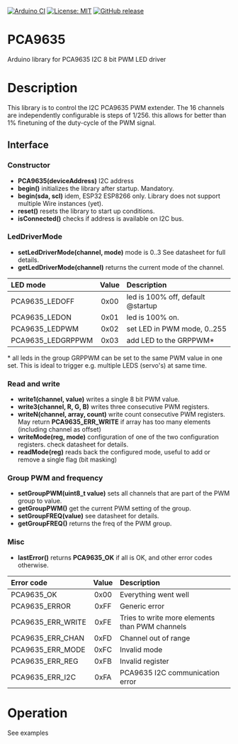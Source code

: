 
[![Arduino CI](https://github.com/RobTillaart/PCA9635/workflows/Arduino%20CI/badge.svg)](https://github.com/marketplace/actions/arduino_ci)
[![License: MIT](https://img.shields.io/badge/license-MIT-green.svg)](https://github.com/RobTillaart/PCA9635/blob/master/LICENSE)
[![GitHub release](https://img.shields.io/github/release/RobTillaart/PCA9635.svg?maxAge=3600)](https://github.com/RobTillaart/PCA9635/releases)


# PCA9635

Arduino library for PCA9635 I2C 8 bit PWM LED driver


# Description

This library is to control the I2C PCA9635 PWM extender.
The 16 channels are independently configurable is steps of 1/256.
this allows for better than 1% finetuning of the duty-cycle
of the PWM signal. 


## Interface

### Constructor

- **PCA9635(deviceAddress)** I2C address
- **begin()** initializes the library after startup. Mandatory.
- **begin(sda, scl)** idem, ESP32 ESP8266 only. Library does not support 
multiple Wire instances (yet).
- **reset()** resets the library to start up conditions.
- **isConnected()** checks if address is available on I2C bus.


### LedDriverMode

- **setLedDriverMode(channel, mode)** mode is 0..3 See datasheet for full details.
- **getLedDriverMode(channel)** returns the current mode of the channel.

| LED mode | Value | Description |
|:----|:----:|:----|
| PCA9635_LEDOFF     | 0x00 | led is 100% off, default @startup
| PCA9635_LEDON      | 0x01 | led is 100% on. 
| PCA9635_LEDPWM     | 0x02 | set LED in PWM mode, 0..255
| PCA9635_LEDGRPPWM  | 0x03 | add LED to the GRPPWM*

\* all leds in the group GRPPWM can be set to the same PWM value in one set.
This is ideal to trigger e.g. multiple LEDS (servo's) at same time.


### Read and write

- **write1(channel, value)** writes a single 8 bit PWM value.
- **write3(channel, R, G, B)** writes three consecutive PWM registers.
- **writeN(channel, array, count)** write count consecutive PWM registers. 
May return **PCA9635_ERR_WRITE** if array has too many elements 
(including channel as offset)
- **writeMode(reg, mode)** configuration of one of the two configuration registers.
check datasheet for details.
- **readMode(reg)** reads back the configured mode, useful to add or remove a 
single flag (bit masking)

### Group PWM and frequency

- **setGroupPWM(uint8_t value)** sets all channels that are part of the PWM group to value.
- **getGroupPWM()** get the current PWM setting of the group.
- **setGroupFREQ(value)** see datasheet for details. 
- **getGroupFREQ()** returns the freq of the PWM group.

### Misc

- **lastError()** returns **PCA9635_OK** if all is OK, and other error codes otherwise.

| Error code | Value | Description |
|:----|:----:|:----|
| PCA9635_OK        | 0x00 | Everything went well
| PCA9635_ERROR     | 0xFF | Generic error
| PCA9635_ERR_WRITE | 0xFE | Tries to write more elements than PWM channels
| PCA9635_ERR_CHAN  | 0xFD | Channel out of range
| PCA9635_ERR_MODE  | 0xFC | Invalid mode
| PCA9635_ERR_REG   | 0xFB | Invalid register
| PCA9635_ERR_I2C   | 0xFA | PCA9635 I2C communication error


# Operation

See examples
